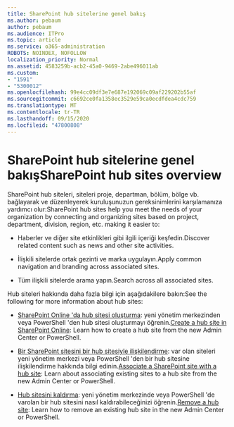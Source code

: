 ```yaml
---
title: SharePoint hub sitelerine genel bakış
ms.author: pebaum
author: pebaum
ms.audience: ITPro
ms.topic: article
ms.service: o365-administration
ROBOTS: NOINDEX, NOFOLLOW
localization_priority: Normal
ms.assetid: 4583259b-acb2-45a0-9469-2abe496011ab
ms.custom:
- "1591"
- "5300012"
ms.openlocfilehash: 99e4cc09df3e7e687e192069c09af229202b55af
ms.sourcegitcommit: c6692ce0fa1358ec3529e59ca0ecdfdea4cdc759
ms.translationtype: MT
ms.contentlocale: tr-TR
ms.lasthandoff: 09/15/2020
ms.locfileid: "47800808"
---
```

# <a name="sharepoint-hub-sites-overview"></a><span data-ttu-id="f8db8-102">SharePoint hub sitelerine genel bakış</span><span class="sxs-lookup"><span data-stu-id="f8db8-102">SharePoint hub sites overview</span></span>

<span data-ttu-id="f8db8-103">SharePoint hub siteleri, siteleri proje, departman, bölüm, bölge vb. bağlayarak ve düzenleyerek kuruluşunuzun gereksinimlerini karşılamanıza yardımcı olur:</span><span class="sxs-lookup"><span data-stu-id="f8db8-103">SharePoint hub sites help you meet the needs of your organization by connecting and organizing sites based on project, department, division, region, etc. making it easier to:</span></span>

- <span data-ttu-id="f8db8-104">Haberler ve diğer site etkinlikleri gibi ilgili içeriği keşfedin.</span><span class="sxs-lookup"><span data-stu-id="f8db8-104">Discover related content such as news and other site activities.</span></span>

- <span data-ttu-id="f8db8-105">İlişkili sitelerde ortak gezinti ve marka uygulayın.</span><span class="sxs-lookup"><span data-stu-id="f8db8-105">Apply common navigation and branding across associated sites.</span></span> 

- <span data-ttu-id="f8db8-106">Tüm ilişkili sitelerde arama yapın.</span><span class="sxs-lookup"><span data-stu-id="f8db8-106">Search across all associated sites.</span></span>

<span data-ttu-id="f8db8-107">Hub siteleri hakkında daha fazla bilgi için aşağıdakilere bakın:</span><span class="sxs-lookup"><span data-stu-id="f8db8-107">See the following for more information about hub sites:</span></span>
- <span data-ttu-id="f8db8-108">[SharePoint Online 'da hub sitesi oluşturma](https://docs.microsoft.com/sharepoint/create-hub-site): yeni yönetim merkezinden veya PowerShell 'den hub sitesi oluşturmayı öğrenin.</span><span class="sxs-lookup"><span data-stu-id="f8db8-108">[Create a hub site in SharePoint Online](https://docs.microsoft.com/sharepoint/create-hub-site): Learn how to create a hub site from the new Admin Center or PowerShell.</span></span>

- <span data-ttu-id="f8db8-109">[Bir SharePoint sitesini bir hub sitesiyle ilişkilendirme](https://support.office.com/article/associate-a-sharepoint-site-with-a-hub-site-ae0009fd-af04-4d3d-917d-88edb43efc05): var olan siteleri yeni yönetim merkezi veya PowerShell 'den bir hub sitesine ilişkilendirme hakkında bilgi edinin.</span><span class="sxs-lookup"><span data-stu-id="f8db8-109">[Associate a SharePoint site with a hub site](https://support.office.com/article/associate-a-sharepoint-site-with-a-hub-site-ae0009fd-af04-4d3d-917d-88edb43efc05): Learn about associating existing sites to a hub site from the new Admin Center or PowerShell.</span></span>

- <span data-ttu-id="f8db8-110">[Hub sitesini kaldırma](https://docs.microsoft.com/sharepoint/remove-hub-site): yeni yönetim merkezinde veya PowerShell 'de varolan bir hub sitesini nasıl kaldırabileceğinizi öğrenin.</span><span class="sxs-lookup"><span data-stu-id="f8db8-110">[Remove a hub site](https://docs.microsoft.com/sharepoint/remove-hub-site): Learn how to remove an existing hub site in the new Admin Center or PowerShell.</span></span>


